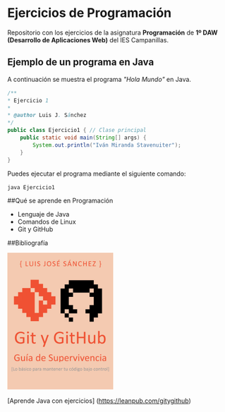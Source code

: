 # Ejercicios de Programación

Repositorio con los ejercicios de la asignatura **Programación** de **1º DAW (Desarrollo de Aplicaciones Web)** del IES Campanillas.

## Ejemplo de un programa en Java

A continuación se muestra el programa *"Hola Mundo"* en Java.

```java
/**
* Ejercicio 1
*
* @author Luis J. Sánchez
*/
public class Ejercicio1 { // Clase principal
	public static void main(String[] args) {
		System.out.println("Iván Miranda Stavenuiter");
	}
}
```

Puedes ejecutar el programa mediante el siguiente comando: 

```console
java Ejercicio1
```

##Qué se aprende en Programación

* Lenguaje de Java
* Comandos de Linux
* Git y GitHub

##Bibliografía

<img src="imagenes/hero.jpeg" width="240px">

[Aprende Java con ejercicios] (https://leanpub.com/gitygithub)

